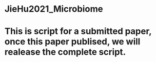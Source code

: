 # JieHu2021_Microbiome
# This is script for a submitted paper, once this paper publised, we will realease the complete script.
